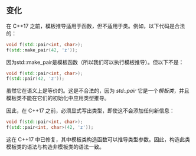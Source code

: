 ## 变化

在 C++17 之前，模板推导适用于函数，但不适用于类。例如，以下代码是合法的：

```cpp
void f(std::pair<int, char>);
f(std::make_pair(42, 'z'));
```

因为std::make_pair是模板函数（所以我们可以执行模板推导）。但以下不是：

```cpp
void f(std::pair<int, char>);
f(std::pair(42, 'z'));
```

虽然它在语义上是等价的。这是不合法的，因为 *std::pair* 它是一个*模板类*，并且模板类不能在它们的初始化中应用类型推导。

因此，在 C++17 之前，必须显式写出类型，即使这不会添加任何新信息：

```cpp
void f(std::pair<int, char>);
f(std::pair<int, char>(42, 'z'));
```

这在 C++17 中已修复，其中模板类构造函数可以推导类型参数。因此，构造此类模板类的语法与构造非模板类的语法一致。